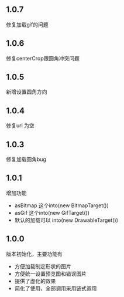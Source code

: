 ## 1.0.7
修复加载gif的问题
## 1.0.6
修复centerCrop跟圆角冲突问题
## 1.0.5
新增设置圆角方向
## 1.0.4
修复url 为空

## 1.0.3
修复加载圆角bug
## 1.0.1
增加功能
* asBitmap 这个into(new BitmapTarget())
* asGif 这个into(new GifTarget())
* 默认的加载可以 into(new DrawableTarget())



## 1.0.0

版本初始化，主要功能有
* 方便加载制定形状的图片
* 方便统一设置预览图和错误图片
* 提供了虚化的效果
* 简化了使用，全部调用采用链式调用


